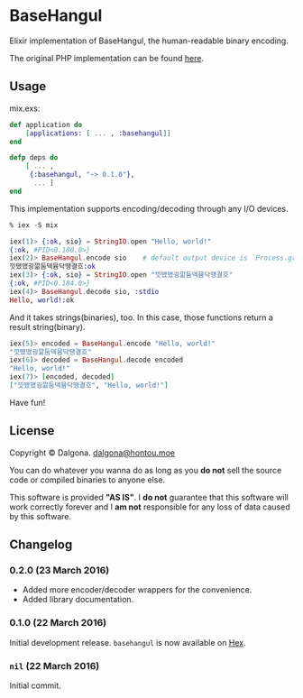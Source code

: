 # BaseHangul

Elixir implementation of BaseHangul, the human-readable binary encoding.

The original PHP implementation can be found [here](https://github.com/koreapyj/basehangul).

## Usage

mix.exs:

```elixir
def application do
    [applications: [ ... , :basehangul]]
end

defp deps do
    [ ... ,
     {:basehangul, "~> 0.1.0"},
      ... ]
end
```

This implementation supports encoding/decoding through any I/O devices.

```elixir
% iex -S mix

iex(1)> {:ok, sio} = StringIO.open "Hello, world!"
{:ok, #PID<0.180.0>}
iex(2)> BaseHangul.encode sio    # default output device is `Process.group_leader()`.
낏뗐맸굉깖둠덱뮴닥땡결흐:ok
iex(3)> {:ok, sio} = StringIO.open "낏뗐맸굉깖둠덱뮴닥땡결흐"
{:ok, #PID<0.184.0>}
iex(4)> BaseHangul.decode sio, :stdio
Hello, world!:ok
```

And it takes strings(binaries), too. In this case, those functions return a result string(binary).

```elixir
iex(5)> encoded = BaseHangul.encode "Hello, world!"
"낏뗐맸굉깖둠덱뮴닥땡결흐"
iex(6)> decoded = BaseHangul.decode encoded
"Hello, world!"
iex(7)> [encoded, decoded]
["낏뗐맸굉깖둠덱뮴닥땡결흐", "Hello, world!"]
```

Have fun!

## License

Copyright &copy; Dalgona. <dalgona@hontou.moe>

You can do whatever you wanna do as long as you **do not** sell the source code or compiled binaries to anyone else.

This software is provided **"AS IS"**. I **do not** guarantee that this software will work correctly forever and I **am not** responsible for any loss of data caused by this software.

## Changelog

### 0.2.0 (23 March 2016)

* Added more encoder/decoder wrappers for the convenience.
* Added library documentation.

### 0.1.0 (22 March 2016)

Initial development release. `basehangul` is now available on [Hex](https://hex.pm/packages/basehangul/0.1.0).

### `nil` (22 March 2016)

Initial commit.
